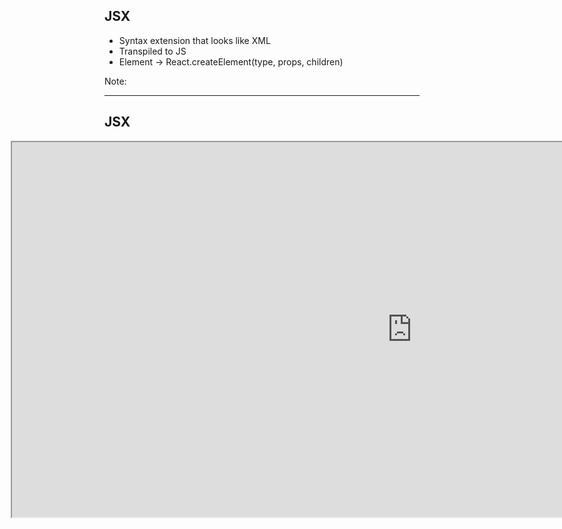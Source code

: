 ## JSX
- Syntax extension that looks like XML<!-- .element: class="fragment" -->
- Transpiled to JS<!-- .element: class="fragment" -->
- Element -> React.createElement(type, props, children)<!-- .element: class="fragment" -->

Note:

---

## JSX
<iframe width="1280px" style="max-width: 1280px; margin-left: -150px;" height="600px" src="https://facebook.github.io/react/jsx-compiler.html" />  
